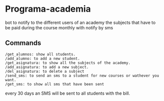 # Programa-academia
bot to notify to the different users of an academy the subjects that have to be paid during the course monthly with notify by sms

## Commands 
```
/get_alumnos: show all students.
/add_alumno: to add a new student.
/get_asignatura: to show all the subjects of the academy.
/add_asignatura: to add a new subject.
/del_asignatura: to delete a subject
/send_sms: to send an sms to a student for new courses or wathever you want.
/get_sms: to show all sms that have been sent
```
every 30 days an SMS will be sent to all students with the bill.
